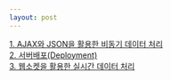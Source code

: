 ```yaml
---
layout: post
--- 
```

<a href="/board/PMS_Project/PMS_Project1">1. AJAX와 JSON을 활용한 비동기 데이터 처리 </a><br>
<a href="/board/PMS_Project/PMS_Project2">2. 서버배포(Deployment) </a><br>
<a href="/board/PMS_Project/PMS_Project3">3. 웹소켓을 활용한 실시간 데이터 처리 </a><br>